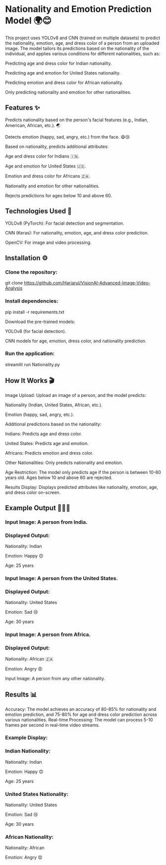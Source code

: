# Nationality and Emotion Prediction Model 🌍😊

This project uses YOLOv8 and CNN (trained on multiple datasets) to predict the nationality, emotion, age, and dress color of a person from an uploaded image. The model tailors its predictions based on the nationality of the individual, and applies various conditions for different nationalities, such as:

Predicting age and dress color for Indian nationality.

Predicting age and emotion for United States nationality.

Predicting emotion and dress color for African nationality.

Only predicting nationality and emotion for other nationalities.

## Features ✨

Predicts nationality based on the person's facial features (e.g., Indian, American, African, etc.). 🌏

Detects emotion (happy, sad, angry, etc.) from the face. 😄😢

Based on nationality, predicts additional attributes:

Age and dress color for Indians 🇮🇳.

Age and emotion for United States 🇺🇸.

Emotion and dress color for Africans 🇿🇦.

Nationality and emotion for other nationalities.

Rejects predictions for ages below 10 and above 60.

## Technologies Used 🔧

YOLOv8 (PyTorch): For facial detection and segmentation.

CNN (Keras): For nationality, emotion, age, and dress color prediction.

OpenCV: For image and video processing.

## Installation ⚙️

### Clone the repository:

git clone https://github.com/Hariarul/VisionAI-Advanced-Image-Video-Analysis

### Install dependencies:

pip install -r requirements.txt

Download the pre-trained models:

YOLOv8 (for facial detection).

CNN models for age, emotion, dress color, and nationality prediction.

### Run the application:

streamlit run Nationality.py

## How It Works 🎬

Image Upload: Upload an image of a person, and the model predicts:

Nationality (Indian, United States, African, etc.).

Emotion (happy, sad, angry, etc.).

Additional predictions based on the nationality:

Indians: Predicts age and dress color.

United States: Predicts age and emotion.

Africans: Predicts emotion and dress color.

Other Nationalities: Only predicts nationality and emotion.

Age Restriction: The model only predicts age if the person is between 10-60 years old. Ages below 10 and above 60 are rejected.

Results Display: Displays predicted attributes like nationality, emotion, age, and dress color on-screen.

## Example Output 🧑‍🤝‍🧑

### Input Image: A person from India.

### Displayed Output:

Nationality: Indian

Emotion: Happy 😊

Age: 25 years

### Input Image: A person from the United States.

### Displayed Output:

Nationality: United States 

Emotion: Sad 😢

Age: 30 years

### Input Image: A person from Africa.

### Displayed Output:

Nationality: African 🇿🇦

Emotion: Angry 😡

Input Image: A person from any other nationality.

## Results 📊
Accuracy: The model achieves an accuracy of 80-85% for nationality and emotion prediction, and 75-80% for age and dress color prediction across various nationalities.
Real-time Processing: The model can process 5-10 frames per second in real-time video streams.

### Example Display:
### Indian Nationality:

Nationality: Indian

Emotion: Happy 😊

Age: 25 years

### United States Nationality:

Nationality: United States 

Emotion: Sad 😢

Age: 30 years

### African Nationality:

Nationality: African 

Emotion: Angry 😡

